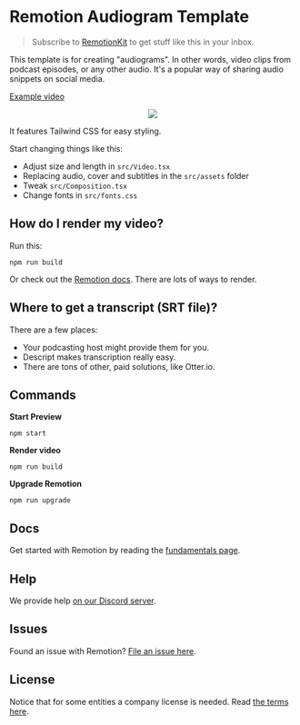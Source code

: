 # Remotion Audiogram Template

> Subscribe to [RemotionKit](https://remotionkit.com/) to get stuff like this in your inbox.

This template is for creating "audiograms". In other words, video clips from podcast episodes, or any other audio. It's a popular way of sharing audio snippets on social media.

[Example video](https://twitter.com/marcusstenbeck/status/1460641903326732300)

<p align="center">
  <img src="https://github.com/marcusstenbeck/remotion-template-audiogram/raw/main/Promo.png">
</p>

It features Tailwind CSS for easy styling.

Start changing things like this:

- Adjust size and length in `src/Video.tsx`
- Replacing audio, cover and subtitles in the `src/assets` folder
- Tweak `src/Composition.tsx`
- Change fonts in `src/fonts.css`

## How do I render my video?

Run this:

```
npm run build
```

Or check out the [Remotion docs](/docs/render/). There are lots of ways to render.

## Where to get a transcript (SRT file)?

There are a few places:

- Your podcasting host might provide them for you.
- Descript makes transcription really easy.
- There are tons of other, paid solutions, like Otter.io.

## Commands

**Start Preview**

```console
npm start
```

**Render video**

```console
npm run build
```

**Upgrade Remotion**

```console
npm run upgrade
```

## Docs

Get started with Remotion by reading the [fundamentals page](https://www.remotion.dev/docs/the-fundamentals).

## Help

We provide help [on our Discord server](https://discord.gg/6VzzNDwUwV).

## Issues

Found an issue with Remotion? [File an issue here](https://github.com/remotion-dev/remotion/issues/new).

## License

Notice that for some entities a company license is needed. Read [the terms here](https://github.com/remotion-dev/remotion/blob/main/LICENSE.md).
